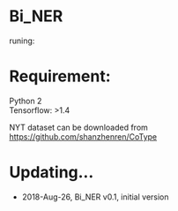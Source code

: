 # Bi_NER

runing:

Requirement:
===
  Python 2  
  Tensorflow: >1.4  


NYT dataset can be downloaded from https://github.com/shanzhenren/CoType


Updating...
===
* 2018-Aug-26, Bi_NER v0.1, initial version
  


